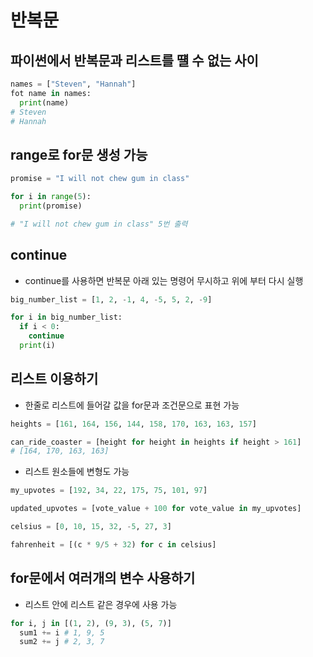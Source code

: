 # 반복문
## 파이썬에서 반복문과 리스트를 떌 수 없는 사이
~~~python
names = ["Steven", "Hannah"]
fot name in names:
  print(name)
# Steven
# Hannah
~~~

## range로 for문 생성 가능
~~~python
promise = "I will not chew gum in class"

for i in range(5):
  print(promise)

# "I will not chew gum in class" 5번 출력
~~~

## continue
* continue를 사용하면 반복문 아래 있는 명령어 무시하고 위에 부터 다시 실행
~~~python
big_number_list = [1, 2, -1, 4, -5, 5, 2, -9]

for i in big_number_list:
  if i < 0:
    continue
  print(i)
~~~

## 리스트 이용하기
* 한줄로 리스트에 들어갈 값을 for문과 조건문으로 표현 가능
~~~python
heights = [161, 164, 156, 144, 158, 170, 163, 163, 157]

can_ride_coaster = [height for height in heights if height > 161]
# [164, 170, 163, 163]
~~~
* 리스트 원소들에 변형도 가능
~~~python
my_upvotes = [192, 34, 22, 175, 75, 101, 97]

updated_upvotes = [vote_value + 100 for vote_value in my_upvotes]
~~~
~~~python
celsius = [0, 10, 15, 32, -5, 27, 3]

fahrenheit = [(c * 9/5 + 32) for c in celsius]
~~~

## for문에서 여러개의 변수 사용하기
* 리스트 안에 리스트 같은 경우에 사용 가능
~~~python
for i, j in [(1, 2), (9, 3), (5, 7)]
  sum1 += i # 1, 9, 5
  sum2 += j # 2, 3, 7
~~~
